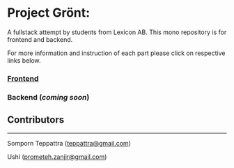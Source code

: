 
# Project Grönt:


A fullstack attempt by students from Lexicon AB. This mono repository is for frontend and backend.  
  
For more information and instruction of each part please click on respective links below.  

### [Frontend](https://github.com/prometeh/gront-website-project/tree/main/frontend )  

### Backend (*coming soon*)  

## Contributors  

-------------------------------------------------------------------------------


Somporn Teppattra (teppattra@gmail.com)  

Ushi (prometeh.zanjir@gmail.com)  
